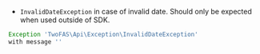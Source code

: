 * `InvalidDateException` in case of invalid date. 
Should only be expected when used outside of SDK.

```php
Exception 'TwoFAS\Api\Exception\InvalidDateException'
with message ''
```
